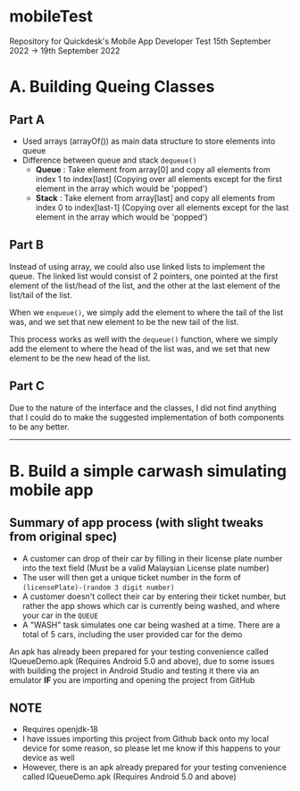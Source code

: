 # mobileTest

Repository for Quickdesk's Mobile App Developer Test
15th September 2022 -> 19th September 2022

# A. Building Queing Classes

## Part A

- Used arrays (arrayOf()) as main data structure to store elements into queue
- Difference between queue and stack `dequeue()`
  - **Queue** : Take element from array[0] and copy all elements from index 1 to index[last] (Copying over all elements except for the first element in the array which would be 'popped')
  - **Stack** : Take element from array[last] and copy all elements from index 0 to index[last-1] (Copying over all elements except for the last element in the array which would be 'popped')

## Part B

Instead of using array, we could also use linked lists to implement the queue. The linked list would consist of 2 pointers, one pointed at the first element of the list/head of the list, and the other at the last element of the list/tail of the list.

When we `enqueue()`, we simply add the element to where the tail of the list was, and we set that new element to be the new tail of the list.

This process works as well with the `dequeue()` function, where we simply add the element to where the head of the list was, and we set that new element to be the new head of the list.

## Part C

Due to the nature of the interface and the classes, I did not find anything that I could do to make the suggested implementation of both components to be any better.

---

# B. Build a simple carwash simulating mobile app

## Summary of app process (with slight tweaks from original spec)

* A customer can drop of their car by filling in their license plate number into the text field (Must be a valid Malaysian License plate number)
* The user will then get a unique ticket number in the form of `(licensePlate)-(random 3 digit number)`
* A customer doesn't collect their car by entering their ticket number, but rather the app shows which car is currently being washed, and where your car in the `QUEUE`
* A "WASH" task simulates one car being washed at a time. There are a total of 5 cars, including the user provided car for the demo

An apk has already been prepared for your testing convenience called IQueueDemo.apk (Requires Android 5.0 and above), due to some issues with building the project in Android Studio and testing it there via an emulator **IF** you are importing and opening the project from GitHub

## NOTE

- Requires openjdk-18
- I have issues importing this project from Github back onto my local device for some reason, so please let me know if this happens to your device as well
- However, there is an apk already prepared for your testing convenience called IQueueDemo.apk (Requires Android 5.0 and above)